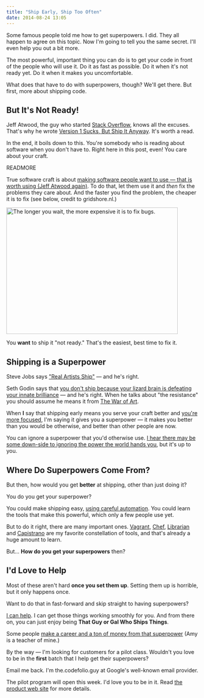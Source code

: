 ```yaml
---
title: "Ship Early, Ship Too Often"
date: 2014-08-24 13:05
---
```


Some famous people told me how to get superpowers. I did. They all happen to
agree on this topic. Now I'm going to tell you the same secret. I'll even
help you out a bit more.

The most powerful, important thing you can do is to get your code in front of
the people who will use it. Do it as fast as possible. Do it when it's not
ready yet. Do it when it makes you uncomfortable.

What does that have to do with superpowers, though? We'll get there. But first,
more about shipping code.

## But It's Not Ready!

Jeff Atwood, the guy who started <a href="http://stackoverflow.com" target="_so">Stack Overflow</a>, knows
all the excuses. That's why he wrote
<a href="http://blog.codinghorror.com/version-1-sucks-but-ship-it-anyway/" target="_atwood">Version 1
Sucks, But Ship It Anyway</a>. It's worth a read.

In the end, it boils down to this. You're somebody who is reading about
software when you don't have to. Right here in this post, even! You care about
your craft.

READMORE

True software craft is about <a
href="http://blog.codinghorror.com/shipping-isnt-enough/" target="_atwood2">making software
people want to use &mdash; that is worth using (Jeff Atwood again)</a>. To do that,
let them use it and <i>then</i> fix the problems they care about. And the faster you
find the problem, the cheaper it is to fix (see below, credit to gridshore.nl.)

<img class="center-block" src="/images/defect_cost_gridshore_nl.jpg" width="450" height="332" alt="The longer you wait, the more expensive it is to fix bugs." />

You <b>want</b> to ship it "not ready." That's the easiest, best time to fix it.

## Shipping is a Superpower

Steve Jobs says <a href="http://en.wikiquote.org/wiki/Steve_Jobs" target="_wikiquote">"Real Artists Ship"</a> &mdash; and he's right.

Seth Godin says that <a
href="http://99u.com/articles/6249/seth-godin-the-truth-about-shipping" target="_godin">you
don't ship because your lizard brain is defeating your innate brilliance</a>
&mdash; and he's right. When he talks about "the resistance" you should assume
he means it from <a
href="http://www.amazon.com/The-War-Art-Through-Creative/dp/1936891026" target="_warofart">The
War of Art</a>.

When <b>I</b> say that shipping early means you serve your craft better and <a
href="http://mstrick.com/ship-early-and-often/" target="_mstrick">you're more focused</a>, I'm
saying it gives you a superpower &mdash; it makes you better than you would
be otherwise, and better than other people are now.

You can ignore a superpower that you'd otherwise use. <a
href="http://en.wikipedia.org/wiki/Uncle_Ben" target="_uncleben">I hear there may be some
down-side to ignoring the power the world hands you</a>, but it's up to you.

## Where Do Superpowers Come From?

But then, how would you get <b>better</b> at shipping, other than just doing it?

You do you get your superpower?

You could make shipping easy, <a
href="http://puppetlabs.com/blog/continuous-integration-success-depends-on-automation" target="_puppet">using
careful automation</a>. You could learn the tools that make this powerful,
which only a few people use yet.

But to do it right, there are many important ones. <a
href="http://vagrantup.com" target="_vagrant">Vagrant</a>, <a
href="http://getchef.com" target="_chef">Chef</a>, <a
href="https://github.com/applicationsonline/librarian" target="_librarian">Librarian</a> and <a
href="http://capistranorb.com" target="_capistrano">Capistrano</a> are my favorite constellation of
tools, and that's already a huge amount to learn.

But... <b>How do you get your superpowers</b> then?

## I'd Love to Help

Most of these aren't hard <b>once you set them up</b>. Setting them up is
horrible, but it only happens once.

Want to do that in fast-forward and skip straight to having superpowers?

<a href="http://rubymadscience.com">I can help</a>. I can get those things
working smoothly for you. And from there on, you can just enjoy being
<b>That Guy or Gal Who Ships Things</b>.

Some people <a
href="http://unicornfree.com/2010/i-made-216668-from-products" target="_amyhoy">make a career
and a ton of money from that superpower</a> (Amy is a teacher of mine.)

By the way &mdash; I'm looking for customers for a pilot class. Wouldn't
you love to be in the <b>first</b> batch that I help get their superpowers?

Email me back. I'm the.codefolio.guy at Google's well-known email provider.

The pilot program will open this week. I'd love you to be in it. Read <a
href="http://rubymadscience.com">the product web site</a> for more details.

